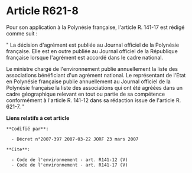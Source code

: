 # Article R621-8

Pour son application à la Polynésie française, l'article R. 141-17 est rédigé comme suit : 

" La décision d'agrément est publiée au Journal officiel de la Polynésie française. Elle est en outre publiée au Journal
officiel de la République française lorsque l'agrément est accordé dans le cadre national. 

Le ministre chargé de l'environnement publie annuellement la liste des associations bénéficiant d'un agrément national. Le
représentant de l'Etat en Polynésie française publie annuellement au Journal officiel de la Polynésie française la liste des
associations qui ont été agréées dans un cadre géographique relevant en tout ou partie de sa compétence conformément à
l'article R. 141-12 dans sa rédaction issue de l'article R. 621-7. "

**Liens relatifs à cet article**

	**Codifié par**:

	  - Décret n°2007-397 2007-03-22 JORF 23 mars 2007

	**Cite**:

	  - Code de l'environnement - art. R141-12 (V)
	  - Code de l'environnement - art. R141-17 (V)
